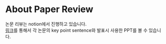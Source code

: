 # About Paper Review
논문 리뷰는 notion에서 진행하고 있습니다.  
[링크](https://brotherhoon88.notion.site/paper-review-cf14a7c379c041d7981d969e42464e08)를 통해서 각 논문의 key point sentence와 발표시 사용한 PPT를 볼 수 있습니다.  
